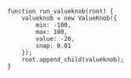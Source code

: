     function run_valueknob(root) {
        valueknob = new ValueKnob({
            min: -100,
            max: 100,
            value: -20,
            snap: 0.01
        });
        root.append_child(valueknob);
    }
<script> prepare_example(); </script>
